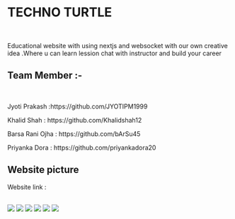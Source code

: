 <h1>TECHNO TURTLE </h1>
</br>
<p>Educational website with using nextjs and websocket with our own creative idea .Where u can learn lession chat with instructor and build your career</P>

<h2>Team Member :-</h2>
</br>
<p>Jyoti Prakash :https://github.com/JYOTIPM1999 </p>
<p>Khalid Shah : https://github.com/Khalidshah12</p>
<p>Barsa Rani Ojha : https://github.com/bArSu45</p>
<p>Priyanka Dora : https://github.com/priyankadora20</p>

<h2>Website picture</h2>

<p>Website link : </p>

</br>
<img src="https://user-images.githubusercontent.com/105920094/209295805-f6211185-f6ab-4cdb-b99d-f32ae7ed9dc1.png"/>

<img src="https://user-images.githubusercontent.com/105920094/209295816-d52c2822-f0f5-4864-89c3-52d1ee9f9503.png"/>

<img src="https://user-images.githubusercontent.com/105920094/209295822-c11590cc-57a4-4921-be5b-e9ccb33010d8.png"/>

<img src="https://user-images.githubusercontent.com/105920094/209295827-a2fdd49e-62e7-4f6b-a98e-55d09197df19.png"/>

<img src="https://user-images.githubusercontent.com/105920094/209295831-31f0a2b0-fea6-45a1-95af-7e308c12b0c7.png"/>

<img src="https://user-images.githubusercontent.com/105920094/209295842-34bb3b3a-9c5f-4461-b43a-7e31504bd935.png"/>

